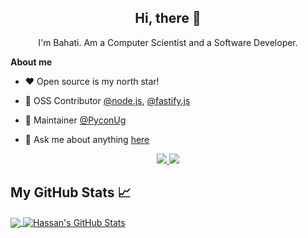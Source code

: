 

<h2 align="center">Hi, there 👋</h2>

<p align="center">I'm Bahati. Am a Computer Scientist and a Software Developer.<br/> 
</p>
<p align="center">
</p>

**About me**

- ❤️ Open source is my north star!

- :green_heart: OSS Contributor <a href="https://github.com/nodejs">@node.js</a>, <a href="https://github.com/fastify">@fastify.js</a>

<!------ - 💼 Am a Computer Scientist and a Software Developer. --->

<!---- - 📈 --->

- :construction_worker: Maintainer [@PyconUg](https://github.com/PyconUg)

<!-- - 👨‍💻 Software Engineer by day, Training Machine Learning models <a href="https://github.com/ai-uganda">@ai-uganda</a> by night -->

- 💬 Ask me about anything [here](https://twitter.com/HassanBahatiM)

<p align="center">
  <a href="https://twitter.com/HassanBahatiM">
   <img src="https://img.shields.io/badge/Twitter-blue?label=Twitter&logo=Twitter&style=for-the-badge" />
  </a>
  
  <a href="https://www.linkedin.com/in/hassanbahatimukisa/">
    <img src="https://img.shields.io/badge/LinkedIn-blue?label=LinkedIn&logo=LinkedIn&style=for-the-badge" />
  </a>

</p>

## My GitHub Stats &#x1f4c8;

<a href="https://github.com/HassanBahati/HassanBahati">
  <img align="center" src="https://github-readme-stats.vercel.app/api/top-langs/?username=HassanBahati&hide=java,html&title_color=ffffff&text_color=c9cacc&icon_color=2bbc8a&bg_color=1d1f21" />
</a>
<a href="https://github.com/HassanBahati">
  <img align="center" src="https://github-readme-stats.vercel.app/api?username=HassanBahati&show_icons=true&line_height=27&count_private=true&title_color=ffffff&text_color=c9cacc&icon_color=2bbc8a&bg_color=1d1f21" alt="Hassan's GitHub Stats" />
</a>
